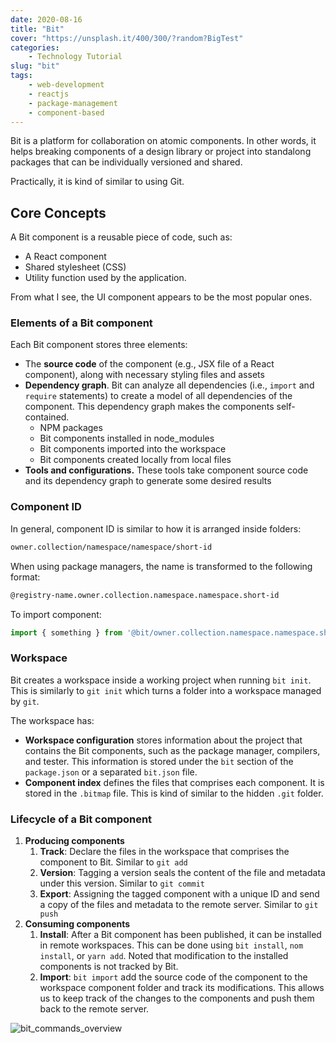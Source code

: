 ```yaml
---
date: 2020-08-16
title: "Bit"
cover: "https://unsplash.it/400/300/?random?BigTest"
categories: 
    - Technology Tutorial
slug: "bit"
tags:
    - web-development
    - reactjs
    - package-management
    - component-based
---
```


Bit is a platform for collaboration on atomic components. In other words, it helps breaking components of a design library or project into standalong packages that can be individually versioned and shared. 

Practically, it is kind of similar to using Git.



## Core Concepts

A Bit component is a reusable piece of code, such as:

- A React component
- Shared stylesheet (CSS)
- Utility function used by the application.

From what I see, the UI component appears to be the most popular ones. 



### Elements of a Bit component

Each Bit component stores three elements:

- The **source code** of the component (e.g., JSX file of a React component), along with necessary styling files and assets
- **Dependency graph**. Bit can analyze all dependencies (i.e., `import` and `require` statements) to create a model of all dependencies of the component. This dependency graph makes the components self-contained.
  - NPM packages
  - Bit components installed in node_modules
  - Bit components imported into the workspace
  - Bit components created locally from local files
- **Tools and configurations.** These tools take component source code and its dependency graph to generate some desired results



### Component ID

In general, component ID is similar to how it is arranged inside folders:

```sh
owner.collection/namespace/namespace/short-id
```

When using package managers, the name is transformed to the following format:

```sh
@registry-name.owner.collection.namespace.namespace.short-id
```

To import component:

```js
import { something } from '@bit/owner.collection.namespace.namespace.short-id';
```



### Workspace

Bit creates a workspace inside a working project when running `bit init`. This is similarly to `git init` which turns a folder into a workspace managed by `git`. 

The workspace has:

- **Workspace configuration** stores information about the project that contains the Bit components, such as the package manager, compilers, and tester. This information is stored under the `bit` section of the `package.json` or a separated `bit.json` file. 
- **Component index** defines the files that comprises each component. It is stored in the `.bitmap` file. This is kind of similar to the hidden `.git` folder. 



### Lifecycle of a Bit component

1. **Producing components**
   1. **Track**: Declare the files in the workspace that comprises the component to Bit. Similar to `git add`
   2. **Version**: Tagging a version seals the content of the file and metadata under this version. Similar to `git commit`
   3. **Export**: Assigning the tagged component with a unique ID and send a copy of the files and metadata to the remote server. Similar to `git push`
2. **Consuming components**
   1. **Install**: After a Bit component has been published, it can be installed in remote workspaces. This can be done using `bit install`, `nom install`, or `yarn add`. Noted that modification to the installed components is not tracked by Bit. 
   2. **Import**: `bit import` add the source code of the component to the workspace component folder and track its modifications. This allows us to keep track of the changes to the components and push them back to the remote server. 

![bit_commands_overview](imgs/bit_commands_overview.svg)

